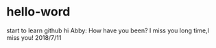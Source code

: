 # hello-word
start to learn github
hi Abby:
   How have you been?
   I miss you long time,I miss you!
                       2018/7/11
